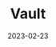 ---
date: '2023-02-23'
title: "Vault"
menu:
  corda5:
    identifier: corda5-develop-vault
    parent: corda5-develop-ledger
    weight: 7000
section_menu: corda5
---